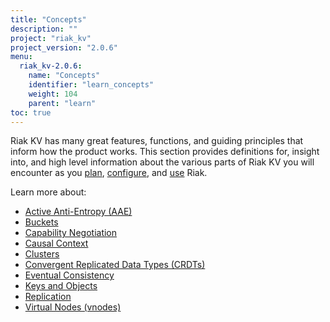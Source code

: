 ```yaml
---
title: "Concepts"
description: ""
project: "riak_kv"
project_version: "2.0.6"
menu:
  riak_kv-2.0.6:
    name: "Concepts"
    identifier: "learn_concepts"
    weight: 104
    parent: "learn"
toc: true
---
```


[concept aae]: /riak/kv/2.0.6/concepts/active-anti-entropy
[concept buckets]: /riak/kv/2.0.6/concepts/buckets
[concept cap neg]: /riak/kv/2.0.6/concepts/capability-negotiation
[concept causal context]: /riak/kv/2.0.6/concepts/causal-context
[concept clusters]: /riak/kv/2.0.6/concepts/clusters
[concept crdts]: /riak/kv/2.0.6/concepts/crdts
[concept eventual consistency]: /riak/kv/2.0.6/concepts/eventual-consistency
[concept keys objects]: /riak/kv/2.0.6/concepts/keys-and-objects
[concept replication]: /riak/kv/2.0.6/concepts/replication
[concept strong consistency]: /riak/kv/2.0.6/concepts/strong-consistency
[concept vnodes]: /riak/kv/2.0.6/concepts/vnodes
[config index]: /riak/kv/2.0.6/configuring
[plan index]: /riak/kv/2.0.6/setup/planning
[use index]: /riak/kv/2.0.6/using/


Riak KV has many great features, functions, and guiding principles that inform how the product works. This section provides definitions for, insight into, and high level information about the various parts of Riak KV you will encounter as you [plan][plan index], [configure][config index], and [use][use index] Riak.  

Learn more about:

* [Active Anti-Entropy (AAE)][concept aae]
* [Buckets][concept buckets]
* [Capability Negotiation][concept cap neg]
* [Causal Context][concept causal context]
* [Clusters][concept clusters]
* [Convergent Replicated Data Types (CRDTs)][concept crdts]
* [Eventual Consistency][concept eventual consistency]
* [Keys and Objects][concept keys objects]
* [Replication][concept replication]
* [Virtual Nodes (vnodes)][concept vnodes]
